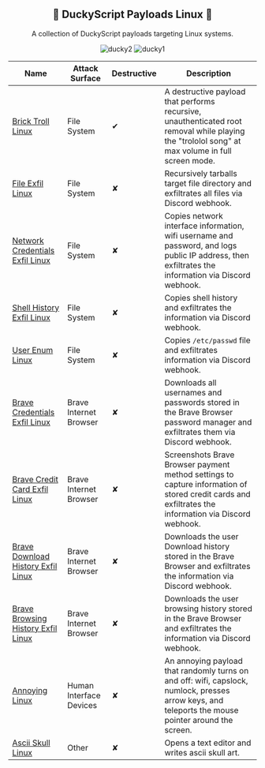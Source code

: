 <div align="center">

## 🐧 DuckyScript Payloads Linux 🐧
A collection of DuckyScript payloads targeting Linux systems.

![ducky2](https://github.com/user-attachments/assets/c51e766e-75bc-4b22-b444-1631bf88adde)
![ducky1](https://github.com/user-attachments/assets/dc2f2f25-bc73-4882-ac7a-c662686c11e5)

</div>

|Name|Attack Surface|Destructive|Description|
|-----|-----|-----|-----|
|[Brick Troll Linux](https://github.com/OSINTI4L/DuckyScript-Payloads-Linux/blob/main/Payloads/Brick_Troll_Linux.txt)|File System|✔|A destructive payload that performs recursive, unauthenticated root removal while playing the "trololol song" at max volume in full screen mode.
|[File Exfil Linux](https://github.com/OSINTI4L/DuckyScript-Payloads-Linux/blob/main/Payloads/File_Exfil_Linux.txt)|File System|✘|Recursively tarballs target file directory and exfiltrates all files via Discord webhook.
|[Network Credentials Exfil Linux](https://github.com/OSINTI4L/DuckyScript-Payloads-Linux/blob/main/Payloads/Network_Credentials_Exfil_Linux.txt)|File System|✘|Copies network interface information, wifi username and password, and logs public IP address, then exfiltrates the information via Discord webhook.
|[Shell History Exfil Linux](https://github.com/OSINTI4L/DuckyScript-Payloads-Linux/blob/main/Payloads/Shell_History_Exfil_Linux.txt)|File System|✘|Copies shell history and exfiltrates the information via Discord webhook.
|[User Enum Linux](https://github.com/OSINTI4L/DuckyScript-Payloads-Linux/blob/main/Payloads/User_Enum_Linux.txt)|File System|✘|Copies `/etc/passwd` file and exfiltrates information via Discord webhook.
|[Brave Credentials Exfil Linux](https://github.com/OSINTI4L/DuckyScript-Payloads-Linux/blob/main/Payloads/Brave%20Browser/Brave_Credentials_Exfil_Linux.txt)|Brave Internet Browser|✘|Downloads all usernames and passwords stored in the Brave Browser password manager and exfiltrates them via Discord webhook.
|[Brave Credit Card Exfil Linux](https://github.com/OSINTI4L/DuckyScript-Payloads-Linux/blob/main/Payloads/Brave%20Browser/Brave_Credit_Card_Exfil_Linux.txt)|Brave Internet Browser|✘|Screenshots Brave Browser payment method settings to capture information of stored credit cards and exfiltrates the information via Discord webhook.
|[Brave Download History Exfil Linux](https://github.com/OSINTI4L/DuckyScript-Payloads-Linux/blob/main/Payloads/Brave%20Browser/Brave_Download_History_Exfil_Linux.txt)|Brave Internet Browser|✘|Downloads the user Download history stored in the Brave Browser and exfiltrates the information via Discord webhook.
|[Brave Browsing History Exfil Linux](https://github.com/OSINTI4L/DuckyScript-Payloads-Linux/blob/main/Payloads/Brave%20Browser/Brave_Browsing_History_Exfil_Linux.txt)|Brave Internet Browser|✘|Downloads the user browsing history stored in the Brave Browser and exfiltrates the information via Discord webhook.
|[Annoying Linux](https://github.com/OSINTI4L/DuckyScript-Payloads-Linux/tree/main/Payloads/Annoying_Linux)|Human Interface Devices|✘|An annoying payload that randomly turns on and off: wifi, capslock, numlock, presses arrow keys, and teleports the mouse pointer around the screen.
|[Ascii Skull Linux](https://github.com/OSINTI4L/DuckyScript-Payloads-Linux/blob/main/Payloads/Ascii_Skull_Linux.txt)|Other|✘|Opens a text editor and writes ascii skull art.
